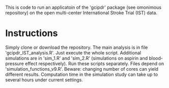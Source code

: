 This is code to run an applicatoin of the 'gcipdr' package (see omonimous repository) on the open multi-center International Stroke Trial (IST) data. 

# Instructions

Simply clone or download the repository. The main analysis is in file 'gcipdr_IST_analysis.R'. Just execute the whole script. 
Additional simulations are in 'sim_1.R' and 'sim_2.R' (simulations on aspirin and blood-pressure effect respectively). Run these scripts separately. 
Files depend on 'simulation_functions_v9.R'. Beware: changing number of cores can yield different results. Computation time in the simulation study can take up to several hours under current settings. 

